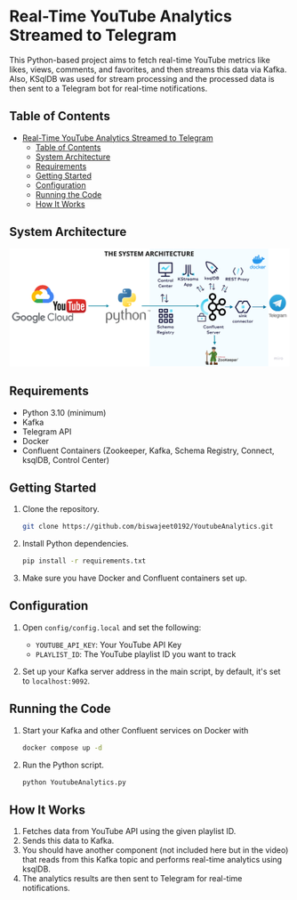# Real-Time YouTube Analytics Streamed to Telegram

This Python-based project aims to fetch real-time YouTube metrics like likes, views, comments, and favorites, and then streams this data via Kafka. 
Also, KSqlDB was used for stream processing and the processed data is then sent to a Telegram bot for real-time notifications.

## Table of Contents

- [Real-Time YouTube Analytics Streamed to Telegram](#real-time-youtube-analytics-streamed-to-telegram)
  - [Table of Contents](#table-of-contents)
  - [System Architecture](#system-architecture)
  - [Requirements](#requirements)
  - [Getting Started](#getting-started)
  - [Configuration](#configuration)
  - [Running the Code](#running-the-code)
  - [How It Works](#how-it-works)

## System Architecture
![YoutubeAnalytics architecture.png](assets%2FYoutubeAnalytics%20architecture.png)

## Requirements

- Python 3.10 (minimum)
- Kafka
- Telegram API
- Docker
- Confluent Containers (Zookeeper, Kafka, Schema Registry, Connect, ksqlDB, Control Center)

## Getting Started

1. Clone the repository.
   ```bash
   git clone https://github.com/biswajeet0192/YoutubeAnalytics.git
   ```

2. Install Python dependencies.
   ```bash
   pip install -r requirements.txt
   ```

3. Make sure you have Docker and Confluent containers set up.

## Configuration

1. Open `config/config.local` and set the following:
    - `YOUTUBE_API_KEY`: Your YouTube API Key
    - `PLAYLIST_ID`: The YouTube playlist ID you want to track

2. Set up your Kafka server address in the main script, by default, it's set to `localhost:9092`.

## Running the Code

1. Start your Kafka and other Confluent services on Docker with
   ```bash
   docker compose up -d
   ``` 
2. Run the Python script.
    ```bash
    python YoutubeAnalytics.py
    ```

## How It Works

1. Fetches data from YouTube API using the given playlist ID.
2. Sends this data to Kafka.
3. You should have another component (not included here but in the video) that reads from this Kafka topic and performs real-time analytics using ksqlDB.
4. The analytics results are then sent to Telegram for real-time notifications.